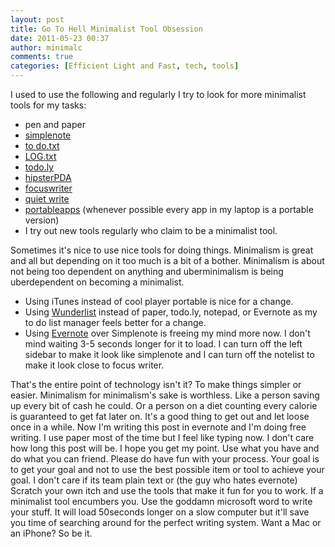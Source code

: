 ```yaml
---
layout: post
title: Go To Hell Minimalist Tool Obsession
date: 2011-05-23 00:37
author: minimalc
comments: true
categories: [Efficient Light and Fast, tech, tools]
---
```

<div>I used to use the following and regularly I try to look for more minimalist tools for my tasks:</div>
<ul>
	<li>pen and paper</li>
	<li><a href="http://simplenoteapp.com/">simplenote</a></li>
	<li><a href="http://lifehacker.com/5743081/why-i-get-more-done-with-plain-text-to+do-lists">to do.txt</a></li>
	<li><a href="http://lifehacker.com/5582372/use-a-daily-log-to-keep-yourself-focused-on-productivity">LOG.txt</a></li>
	<li><a href="http://todo.ly">todo.ly</a></li>
	<li><a href="http://www.43folders.com/2004/09/03/introducing-the-hipster-pda">hipsterPDA</a></li>
	<li><a href="http://gottcode.org/focuswriter/">focuswriter</a></li>
	<li><a href="http://www.quietwrite.com/">quiet write</a></li>
	<li><a href="http://portableapps.com/">portableapps</a> (whenever possible every app in my laptop is a portable version)</li>
	<li>I try out new tools regularly who claim to be a minimalist tool.</li>
</ul>
Sometimes it's nice to use nice tools for doing things. Minimalism is great and all but depending on it too much is a bit of a bother. Minimalism is about not being too dependent on anything and uberminimalism is being uberdependent on becoming a minimalist.
<ul>
	<li>Using iTunes instead of cool player portable is nice for a change.</li>
	<li>Using <a href="http://www.6wunderkinder.com/wunderlist/">Wunderlist</a> instead of paper, todo.ly, notepad, or Evernote as my to do list manager feels better for a change.</li>
	<li>Using <a href="http://evernote.com">Evernote</a> over Simplenote is freeing my mind more now. I don't mind waiting 3-5 seconds longer for it to load. I can turn off the left sidebar to make it look like simplenote and I can turn off the notelist to make it look close to focus writer.</li>
</ul>
That's the entire point of technology isn't it? To make things simpler or easier. Minimalism for minimalism's sake is worthless. Like a person saving up every bit of cash he could. Or a person on a diet counting every calorie is guaranteed to get fat later on. It's a good thing to get out and let loose once in a while. Now I'm writing this post in evernote and I'm doing free writing. I use paper most of the time but I feel like typing now. I don't care how long this post will be. I hope you get my point. Use what you have and do what you can friend. Please do have fun with your process. Your goal is to get your goal and not to use the best possible item or tool to achieve your goal. I don't care if its team plain text or (the guy who hates evernote) Scratch your own itch and use the tools that make it fun for you to work. If a minimalist tool encumbers you. Use the goddamn microsoft word to write your stuff. It will load 50seconds longer on a slow computer but it'll save you time of searching around for the perfect writing system. Want a Mac or an iPhone? So be it.

&nbsp;
